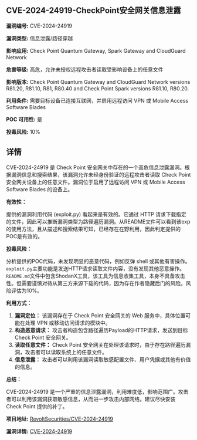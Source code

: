 ## CVE-2024-24919-CheckPoint安全网关信息泄露

**漏洞编号:** CVE-2024-24919

**漏洞类型:** 信息泄露/路径穿越

**影响应用:** Check Point Quantum Gateway, Spark Gateway and CloudGuard Network

**危害等级:** 高危，允许未授权远程攻击者读取受影响设备上的任意文件

**影响版本:** Check Point Quantum Gateway and CloudGuard Network versions R81.20, R81.10, R81, R80.40 and Check Point Spark versions R81.10, R80.20.

**利用条件:** 需要目标设备已连接互联网，并启用远程访问 VPN 或 Mobile Access Software Blades

**POC 可用性:** 是

**投毒风险:** 10%

## 详情

CVE-2024-24919 是 Check Point 安全网关中存在的一个高危信息泄露漏洞。根据漏洞信息和搜索结果，该漏洞允许未经身份验证的远程攻击者读取 Check Point 安全网关设备上的任意文件。漏洞位于启用了远程访问 VPN 或 Mobile Access Software Blades 的设备上。

**有效性：**

提供的漏洞利用代码 (exploit.py) 看起来是有效的。它通过 HTTP 请求下载指定的文件，因此可以推断漏洞类型为路径遍历漏洞。从README文件可以看到该exp的使用方法，且从描述和搜索结果可知，已经存在在野利用，因此判定提供的POC是有效的。

**投毒风险：**

分析提供的POC代码，未发现明显的恶意代码，例如反弹 shell 或其他有害操作。`exploit.py`主要功能是发送HTTP请求读取文件内容，没有发现其他恶意操作。`README.md`文件中包含ShodanX工具，该工具为信息收集工具，本身不具备攻击性。但需要谨慎对待从第三方来源下载的代码，因为存在作者隐藏后门的风险。风险评估为10%。

**利用方式：**

1.  **漏洞定位：** 该漏洞存在于 Check Point 安全网关的 Web 服务中，具体位置可能在处理 VPN 或移动访问请求的模块中。
2.  **构造恶意请求：** 攻击者构造包含路径遍历Payload的HTTP请求，发送到目标 Check Point 安全网关。
3.  **读取任意文件：** Check Point 安全网关在处理该请求时，由于存在路径遍历漏洞，攻击者可以读取系统上的任意文件。
4.  **信息泄露：** 攻击者可以利用该漏洞读取敏感配置文件、用户凭据或其他有价值的信息。

**总结：**

CVE-2024-24919 是一个严重的信息泄露漏洞，利用难度低，影响范围广。攻击者可以利用该漏洞获取敏感信息，从而进一步攻击内部网络。建议尽快安装 Check Point 提供的补丁。

**项目地址:** [RevoltSecurities/CVE-2024-24919](https://github.com/RevoltSecurities/CVE-2024-24919)

**漏洞详情:** [CVE-2024-24919](https://nvd.nist.gov/vuln/detail/CVE-2024-24919)
